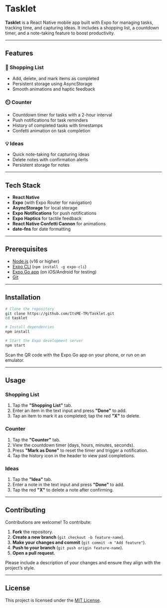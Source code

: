 # Tasklet

**Tasklet** is a React Native mobile app built with Expo for managing tasks, tracking time, and capturing ideas. It includes a shopping list, a countdown timer, and a note-taking feature to boost productivity.

---

## Features

### 🛒 Shopping List
- Add, delete, and mark items as completed
- Persistent storage using AsyncStorage
- Smooth animations and haptic feedback

### ⏲️ Counter
- Countdown timer for tasks with a 2-hour interval
- Push notifications for task reminders
- History of completed tasks with timestamps
- Confetti animation on task completion

### 💡 Ideas
- Quick note-taking for capturing ideas
- Delete notes with confirmation alerts
- Persistent storage for notes

---

## Tech Stack

- **React Native**
- **Expo** (with Expo Router for navigation)
- **AsyncStorage** for local storage
- **Expo Notifications** for push notifications
- **Expo Haptics** for tactile feedback
- **React Native Confetti Cannon** for animations
- **date-fns** for date formatting

---

## Prerequisites

- [Node.js](https://nodejs.org/) (v16 or higher)
- [Expo CLI](https://docs.expo.dev/get-started/installation/) (`npm install -g expo-cli`)
- [Expo Go app](https://expo.dev/client) (on iOS/Android for testing)
- [Git](https://git-scm.com/)

---

## Installation

```bash
# Clone the repository
git clone https://github.com/ItsME-TM/Tasklet.git
cd tasklet

# Install dependencies
npm install

# Start the Expo development server
npm start
```

Scan the QR code with the Expo Go app on your phone, or run on an emulator.

---

## Usage

### Shopping List
1. Tap the **"Shopping List"** tab.
2. Enter an item in the text input and press **"Done"** to add.
3. Tap an item to mark it as completed; tap the red **"X"** to delete.

### Counter
1. Tap the **"Counter"** tab.
2. View the countdown timer (days, hours, minutes, seconds).
3. Press **"Mark as Done"** to reset the timer and trigger a notification.
4. Tap the history icon in the header to view past completions.

### Ideas
1. Tap the **"Idea"** tab.
2. Enter a note in the text input and press **"Done"** to add.
3. Tap the red **"X"** to delete a note after confirming.

---

## Contributing

Contributions are welcome! To contribute:

1. **Fork** the repository.
2. **Create a new branch** (`git checkout -b feature-name`).
3. **Make your changes and commit** (`git commit -m "Add feature"`).
4. **Push to your branch** (`git push origin feature-name`).
5. **Open a pull request**.

Please include a description of your changes and ensure they align with the project’s style.

---

## License

This project is licensed under the [MIT License](LICENSE).